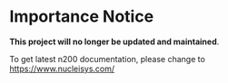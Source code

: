 # Importance Notice

**This project will no longer be updated and maintained**.

To get latest n200 documentation, please change to https://www.nucleisys.com/
